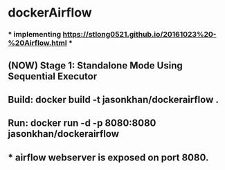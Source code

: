 # dockerAirflow
### * implementing https://stlong0521.github.io/20161023%20-%20Airflow.html *
## (NOW) Stage 1: Standalone Mode Using Sequential Executor
##       Build: docker build -t jasonkhan/dockerairflow .
##       Run: docker run -d -p 8080:8080 jasonkhan/dockerairflow
##       * airflow webserver is exposed on port 8080.
